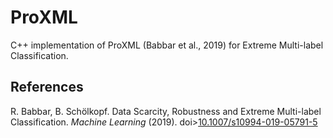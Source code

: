 # ProXML
C++ implementation of ProXML (Babbar et al., 2019) for Extreme Multi-label Classification.

## References

R. Babbar, B. Schölkopf. Data Scarcity, Robustness and Extreme Multi-label Classification. *Machine Learning* (2019). doi>[10.1007/s10994-019-05791-5](https://doi.org/10.1007/s10994-019-05791-5)

